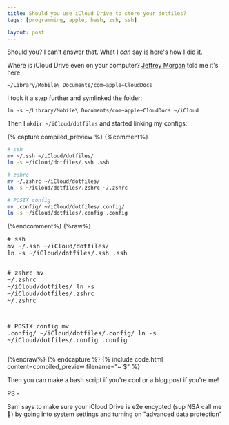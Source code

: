 ```yaml
---
title: Should you use iCloud Drive to store your dotfiles?
tags: [programming, apple, bash, zsh, ssh]

layout: post
---
```


Should you? I can't answer that. What I _can_ say is here's how I did it.

Where is iCloud Drive even on your computer? [Jeffrey Morgan](https://jeffreymorgan.io/articles/access-icloud-drive-folder-in-terminal/) told me it's here:

`~/Library/Mobile\ Documents/com~apple~CloudDocs`

I took it a step further and symlinked the folder:

`ln -s ~/Library/Mobile\ Documents/com~apple~CloudDocs ~/iCloud`

Then I `mkdir ~/iCloud/dotfiles` and started linking my configs:

{% capture compiled_preview %}
{%comment%}
```bash
# ssh
mv ~/.ssh ~/iCloud/dotfiles/
ln -s ~/iCloud/dotfiles/.ssh .ssh

# zshrc
mv ~/.zshrc ~/iCloud/dotfiles/
ln -s ~/iCloud/dotfiles/.zshrc ~/.zshrc

# POSIX config
mv .config/ ~/iCloud/dotfiles/.config/
ln -s ~/iCloud/dotfiles/.config .config
```
{%endcomment%}
{%raw%}
<div class="highlight highlight-source-shell"><pre><span class="pl-c"><span class="pl-c">#</span> ssh</span>
mv <span class="pl-k">~</span>/.ssh <span class="pl-k">~</span>/iCloud/dotfiles/
ln -s <span class="pl-k">~</span>/iCloud/dotfiles/.ssh .ssh

<span class="pl-c"><span class="pl-c">#</span> zshrc</span>
mv <span class="pl-k">~</span>/.zshrc <span class="pl-k">~</span>/iCloud/dotfiles/
ln -s <span class="pl-k">~</span>/iCloud/dotfiles/.zshrc <span class="pl-k">~</span>/.zshrc


<span class="pl-c"><span class="pl-c">#</span> POSIX config</span>
mv .config/ <span class="pl-k">~</span>/iCloud/dotfiles/.config/
ln -s <span class="pl-k">~</span>/iCloud/dotfiles/.config .config</pre></div>
{%endraw%}
{% endcapture %}
{% include code.html
  content=compiled_preview
  filename="~ $"
%}

Then you can make a bash script if you're cool or a blog post if you're me!

PS -

Sam says to make sure your iCloud Drive is e2e encypted (sup NSA call me 🤙) by going into system settings and turning on "advanced data protection"
